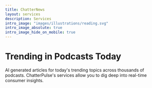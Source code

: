 ```yaml
---
title: ChatterNews
layout: services
description: Services
intro_image: "images/illustrations/reading.svg"
intro_image_absolute: true
intro_image_hide_on_mobile: true
---
```


# Trending in Podcasts Today

AI generated articles for today's trending topics across thousands of podcasts. ChatterPulse's services allow you to dig deep into real-time consumer insights.
